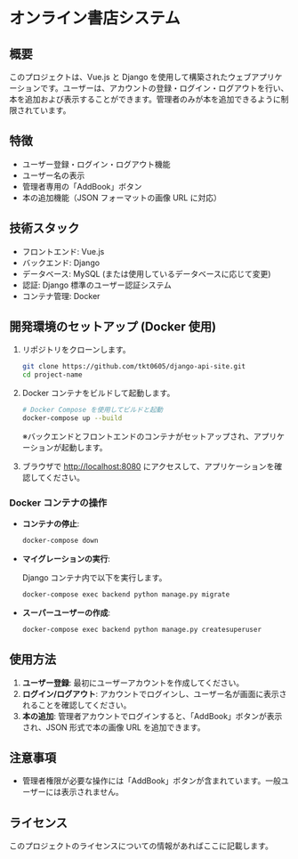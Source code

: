 # オンライン書店システム

## 概要

このプロジェクトは、Vue.js と Django を使用して構築されたウェブアプリケーションです。ユーザーは、アカウントの登録・ログイン・ログアウトを行い、本を追加および表示することができます。管理者のみが本を追加できるように制限されています。

## 特徴

- ユーザー登録・ログイン・ログアウト機能
- ユーザー名の表示
- 管理者専用の「AddBook」ボタン
- 本の追加機能（JSON フォーマットの画像 URL に対応）

## 技術スタック

- フロントエンド: Vue.js
- バックエンド: Django
- データベース: MySQL (または使用しているデータベースに応じて変更)
- 認証: Django 標準のユーザー認証システム
- コンテナ管理: Docker

## 開発環境のセットアップ (Docker 使用)

1. リポジトリをクローンします。

    ```bash
    git clone https://github.com/tkt0605/django-api-site.git
    cd project-name
    ```

2. Docker コンテナをビルドして起動します。

    ```bash
    # Docker Compose を使用してビルドと起動
    docker-compose up --build
    ```

    ※バックエンドとフロントエンドのコンテナがセットアップされ、アプリケーションが起動します。

3. ブラウザで [http://localhost:8080](http://localhost:8080) にアクセスして、アプリケーションを確認してください。

### Docker コンテナの操作

- **コンテナの停止**: 

    ```bash
    docker-compose down
    ```

- **マイグレーションの実行**:

    Django コンテナ内で以下を実行します。

    ```bash
    docker-compose exec backend python manage.py migrate
    ```

- **スーパーユーザーの作成**:

    ```bash
    docker-compose exec backend python manage.py createsuperuser
    ```

## 使用方法

1. **ユーザー登録**: 最初にユーザーアカウントを作成してください。
2. **ログイン/ログアウト**: アカウントでログインし、ユーザー名が画面に表示されることを確認してください。
3. **本の追加**: 管理者アカウントでログインすると、「AddBook」ボタンが表示され、JSON 形式で本の画像 URL を追加できます。

## 注意事項

- 管理者権限が必要な操作には「AddBook」ボタンが含まれています。一般ユーザーには表示されません。

## ライセンス

このプロジェクトのライセンスについての情報があればここに記載します。
